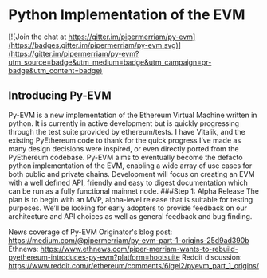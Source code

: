# Python Implementation of the EVM

[![Join the chat at https://gitter.im/pipermerriam/py-evm](https://badges.gitter.im/pipermerriam/py-evm.svg)](https://gitter.im/pipermerriam/py-evm?utm_source=badge&utm_medium=badge&utm_campaign=pr-badge&utm_content=badge)
## Introducing Py-EVM
Py-EVM is a new implementation of the Ethereum Virtual Machine written in python. It is currently in active development but is quickly progressing through the test suite provided by ethereum/tests. I have Vitalik, and the existing PyEthereum code to thank for the quick progress I’ve made as many design decisions were inspired, or even directly ported from the PyEthereum codebase.
Py-EVM aims to eventually become the defacto python implementation of the EVM, enabling a wide array of use cases for both public and private chains. Development will focus on creating an EVM with a well defined API, friendly and easy to digest documentation which can be run as a fully functional mainnet node.
###Step 1: Alpha Release
The plan is to begin with an MVP, alpha-level release that is suitable for testing purposes. We’ll be looking for early adopters to provide feedback on our architecture and API choices as well as general feedback and bug finding.

News coverage of Py-EVM
Originator's blog post: https://medium.com/@pipermerriam/py-evm-part-1-origins-25d9ad390b
Ethnews: https://www.ethnews.com/piper-merriam-wants-to-rebuild-pyethereum-introduces-py-evm?platform=hootsuite
Reddit discussion: https://www.reddit.com/r/ethereum/comments/6igel2/pyevm_part_1_origins/
